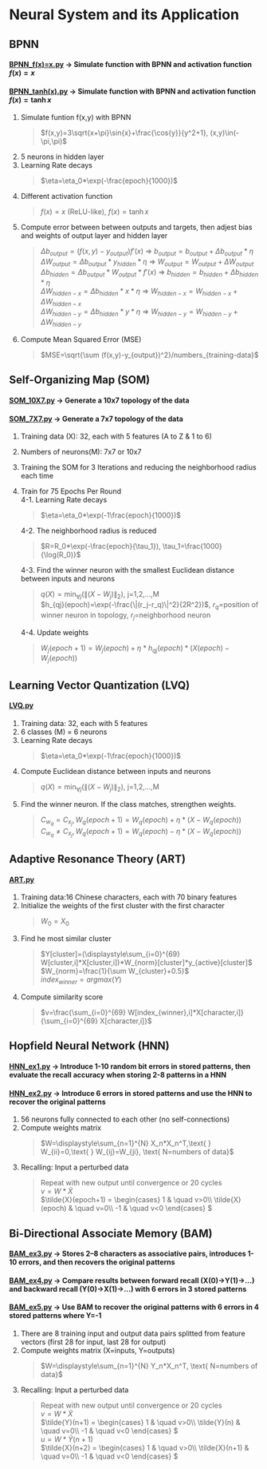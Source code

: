# Neural System and its Application
## BPNN
#### [BPNN_f(x)=x.py](BPNN/BPNN_f(x)=x.py) -> Simulate function with BPNN and activation function $`f(x)=x`$
#### [BPNN_tanh(x).py](BPNN/BPNN_tanh(x).py) -> Simulate function with BPNN and activation function $`f(x)=\tanh{x}`$
1. Simulate funtion f(x,y) with BPNN
   >$`f(x,y)=3\sqrt{x+\pi}\sin{x}+\frac{\cos{y}}{y^2+1}, (x,y)\in(-\pi,\pi)`$  
2. 5 neurons in hidden layer  
3. Learning Rate decays
   >$`\eta=\eta_0*\exp(-\frac{epoch}{1000})`$  
4. Different activation function
   >$`f(x)=x`$ (ReLU-like), $`f(x)=\tanh{x}`$  
5. Compute error between between outputs and targets, then adjest bias and weights of output layer and hidden layer
   >$`\Delta b_{output}=(f(x,y)-y_{output})f'(x)`$ => $`b_{output} = b_{output}+\Delta b_{output}*\eta`$  
   >$`\Delta W_{output}=\Delta b_{output}*y_{hidden}*\eta`$ => $`W_{output}=W_{output}+\Delta W_{output}`$  
   >$`\Delta b_{hidden}=\Delta b_{output}*W_{output}*f'(x)`$ => $`b_{hidden}=b_{hidden}+\Delta b_{hidden}*\eta`$  
   >$`\Delta W_{hidden-x}=\Delta b_{hidden}*x*\eta`$ => $`W_{hidden-x}=W_{hidden-x}+\Delta W_{hidden-x}`$  
   >$`\Delta W_{hidden-y}=\Delta b_{hidden}*y*\eta`$ => $`W_{hidden-y}=W_{hidden-y}+\Delta W_{hidden-y}`$  
6. Compute Mean Squared Error (MSE)
   >$`MSE=\sqrt{\sum (f(x,y)-y_{output})^2}/numbers_{training-data}`$  

## Self-Organizing Map (SOM)
#### [SOM_10X7.py](SOM/SOM_10X7.py) -> Generate a 10x7 topology of the data
#### [SOM_7X7.py](SOM/SOM_7X7.py) -> Generate a 7x7 topology of the data
1. Training data (X): 32, each with 5 features (A to Z & 1 to 6)
2. Numbers of neurons(M): 7x7 or 10x7
3. Training the SOM for 3 Iterations and reducing the neighborhood radius each time
4. Train for 75 Epochs Per Round  
   4-1. Learning Rate decays
      >$`\eta=\eta_0*\exp(-1\frac{epoch}{1000})`$
      
   4-2. The neighborhood radius is reduced  
      >$`R=R_0*\exp(-\frac{epoch}{\tau_1}), \tau_1=\frac{1000}{\log(R_0)}`$
      
   4-3. Find the winner neuron with the smallest Euclidean distance between inputs and neurons  
      > $`q(X)=\min_{\forall j}(\|(X-W_j)\|_2)`$, j=1,2,...,M  
      > $`h_{qj}(epoch)=\exp(-\frac{\|(r_j-r_q)\|^2}{2R^2})`$, $`r_q`$=position of winner neuron in topology, $`r_j`$=neighborhood neuron
   
   4-4. Update weights  
      >$`W_j(epoch+1)=W_j(epoch)+\eta*h_{qj}(epoch)*(X(epoch)-W_j(epoch))`$  

## Learning Vector Quantization (LVQ)
#### [LVQ.py](LVQ/LVQ.py)
1. Training data: 32, each with 5 features
2. 6 classes (M) = 6 neurons
3. Learning Rate decays  
   >$`\eta=\eta_0*\exp(-1\frac{epoch}{1000})`$  
5. Compute Euclidean distance between inputs and neurons  
   >$`q(X)=\min_{\forall j}(\|(X-W_j)\|_2)`$, j=1,2,...,M  
7. Find the winner neuron. If the class matches, strengthen weights.  
   >$`C_{w_q} = C_{x_j}, W_q(epoch+1)=W_q(epoch)+\eta*(X-W_q(epoch))`$  
   >$`C_{w_q} \neq C_{x_j}, W_q(epoch+1)=W_q(epoch)-\eta*(X-W_q(epoch))`$  
## Adaptive Resonance Theory (ART)
#### [ART.py](ART/ART.py)
1. Training data:16 Chinese characters, each with 70 binary features  
2. Initialize the weights of the first cluster with the first character  
   >$`W_0=X_0`$  
3. Find he most similar cluster  
   >$`Y[cluster]=(\displaystyle\sum_{i=0}^{69} W[cluster,i]*X[cluster,i])*W_{norm}[cluster]*y_{active}[cluster]`$  
   >$`W_{norm}=\frac{1}{\sum W_{cluster}+0.5}`$  
   >$`index_{winner}=argmax(Y)`$  
4. Compute similarity score  
   >$`v=\frac{\sum_{i=0}^{69} W[index_{winner},i]*X[character,i]}{\sum_{i=0}^{69} X[character,i]}`$  

## Hopfield Neural Network (HNN)
#### [HNN_ex1.py](HNN_BAM/HNN_ex1.py) -> Introduce 1-10 random bit errors in stored patterns, then evaluate the recall accuracy when storing 2-8 patterns in a HNN
#### [HNN_ex2.py](HNN_BAM/HNN_ex2.py) -> Introduce 6 errors in stored patterns and use the HNN to recover the original patterns
1. 56 neurons fully connected to each other (no self-connections)  
2. Compute weights matrix  
   >$`W=\displaystyle\sum_{n=1}^{N} X_n*X_n^T,\text{ } W_{ii}=0,\text{ } W_{ij}=W_{ji}, \text{ N=numbers of data}`$  
3. Recalling: Input a perturbed data  
   >Repeat with new output until convergence or 20 cycles  
   >$`v=W*\tilde{X}`$  
   >$`\tilde{X}(epoch+1) =
        \begin{cases}
          1       & \quad v>0\\
          \tilde{X}(epoch)  & \quad v=0\\
          -1  & \quad v<0
        \end{cases}
      `$  

## Bi-Directional Associate Memory (BAM)
#### [BAM_ex3.py](HNN_BAM/BAM_ex3.py) -> Stores 2–8 characters as associative pairs, introduces 1-10 errors, and then recovers the original patterns
#### [BAM_ex4.py](HNN_BAM/BAM_ex4.py) -> Compare results between forward recall (X(0)->Y(1)->...) and backward recall (Y(0)->X(1)->...) with 6 errors in 3 stored patterns
#### [BAM_ex5.py](HNN_BAM/BAM_ex5.py) -> Use BAM to recover the original patterns with 6 errors in 4 stored patterns where Y=-1
1. There are 8 training input and output data pairs splitted from feature vectors (first 28 for input, last 28 for output)  
2. Compute weights matrix (X=inputs, Y=outputs)  
   >$`W=\displaystyle\sum_{n=1}^{N} Y_n*X_n^T, \text{ N=numbers of data}`$  
3. Recalling: Input a perturbed data  
   >Repeat with new output until convergence or 20 cycles  
   >$`v=W*\tilde{X}`$  
   >$`\tilde{Y}(n+1) =
        \begin{cases}
          1       & \quad v>0\\
          \tilde{Y}(n)  & \quad v=0\\
          -1  & \quad v<0
        \end{cases}
      `$  
   $`u=W*\tilde{Y}(n+1)`$  
   >$`\tilde{X}(n+2) =
        \begin{cases}
          1       & \quad v>0\\
          \tilde{X}(n+1)  & \quad v=0\\
          -1  & \quad v<0
        \end{cases}
      `$  